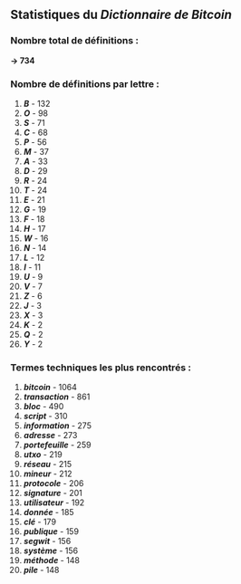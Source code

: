 ## Statistiques du *Dictionnaire de Bitcoin*

### Nombre total de définitions : 
**-> 734**

### Nombre de définitions par lettre :
1. ***B*** - 132
2. ***O*** - 98
3. ***S*** - 71
4. ***C*** - 68
5. ***P*** - 56
6. ***M*** - 37
7. ***A*** - 33
8. ***D*** - 29
9. ***R*** - 24
10. ***T*** - 24
11. ***E*** - 21
12. ***G*** - 19
13. ***F*** - 18
14. ***H*** - 17
15. ***W*** - 16
16. ***N*** - 14
17. ***L*** - 12
18. ***I*** - 11
19. ***U*** - 9
20. ***V*** - 7
21. ***Z*** - 6
22. ***J*** - 3
23. ***X*** - 3
24. ***K*** - 2
25. ***Q*** - 2
26. ***Y*** - 2

### Termes techniques les plus rencontrés :
1. ***bitcoin*** - 1064
2. ***transaction*** - 861
3. ***bloc*** - 490
4. ***script*** - 310
5. ***information*** - 275
6. ***adresse*** - 273
7. ***portefeuille*** - 259
8. ***utxo*** - 219
9. ***réseau*** - 215
10. ***mineur*** - 212
11. ***protocole*** - 206
12. ***signature*** - 201
13. ***utilisateur*** - 192
14. ***donnée*** - 185
15. ***clé*** - 179
16. ***publique*** - 159
17. ***segwit*** - 156
18. ***système*** - 156
19. ***méthode*** - 148
20. ***pile*** - 148
